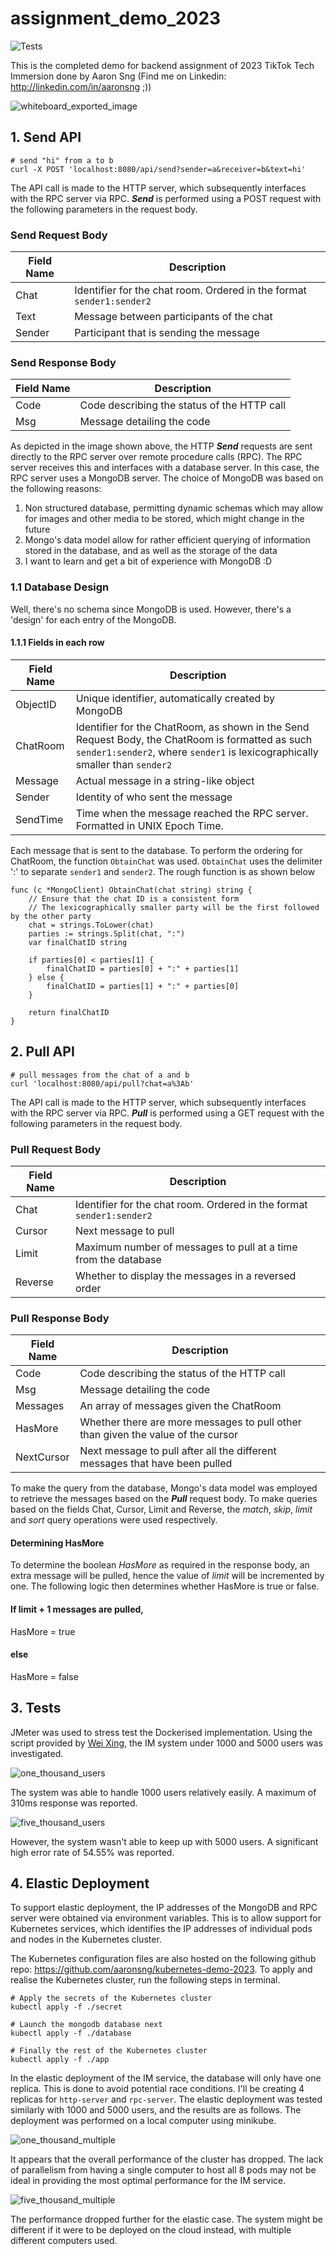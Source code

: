 # assignment_demo_2023

![Tests](https://github.com/TikTokTechImmersion/assignment_demo_2023/actions/workflows/test.yml/badge.svg)

This is the completed demo for backend assignment of 2023 TikTok Tech Immersion done by Aaron Sng (Find me on Linkedin: http://linkedin.com/in/aaronsng ;))

![whiteboard_exported_image](https://github.com/TikTokTechImmersion/assignment_demo_2023/assets/26215621/a25c262e-e2a5-4163-abe1-ca0abf50c029)

## 1. Send API
```bash=
# send "hi" from a to b
curl -X POST 'localhost:8080/api/send?sender=a&receiver=b&text=hi'
```

The API call is made to the HTTP server, which subsequently interfaces with the RPC server via RPC. <b><i>Send</i></b> is performed using a POST request with the following parameters in the request body.
### Send Request Body
| Field Name | Description                                                               |
|------------|---------------------------------------------------------------------------|
| Chat       | Identifier for the chat room. Ordered in the format ```sender1:sender2``` |
| Text       | Message between participants of the chat                                  |
| Sender     | Participant that is sending the message                                   |
### Send Response Body
| Field Name | Description                                 |
|------------|---------------------------------------------|
| Code       | Code describing the status of the HTTP call |
| Msg        | Message detailing the code                  |

As depicted in the image shown above, the HTTP <b><i>Send</i></b> requests are sent directly to the RPC server over remote procedure calls (RPC). The RPC server receives this and interfaces with a database server. In this case, the RPC server uses a MongoDB server. The choice of MongoDB was based on the following reasons:
1. Non structured database, permitting dynamic schemas which may allow for images and other media to be stored, which might change in the future
2. Mongo's data model allow for rather efficient querying of information stored in the database, and as well as the storage of the data
3. I want to learn and get a bit of experience with MongoDB :D

### 1.1 Database Design
Well, there's no schema since MongoDB is used. However, there's a 'design' for each entry of the MongoDB. 

#### 1.1.1 Fields in each row
| Field Name | Description                                 |
|---------|---------------------------------------------|
| ObjectID | Unique identifier, automatically created by MongoDB |
| ChatRoom | Identifier for the ChatRoom, as shown in the Send Request Body, the ChatRoom is formatted as such ```sender1:sender2```, where ```sender1``` is lexicographically smaller than ```sender2``` |
| Message | Actual message in a string-like object |
| Sender | Identity of who sent the message |
| SendTime | Time when the message reached the RPC server. Formatted in UNIX Epoch Time. |

Each message that is sent to the database. To perform the ordering for ChatRoom, the function ```ObtainChat``` was used. ```ObtainChat``` uses the delimiter ':' to separate ```sender1``` and ```sender2```. The rough function is as shown below
```go=
func (c *MongoClient) ObtainChat(chat string) string {
	// Ensure that the chat ID is a consistent form
	// The lexicographically smaller party will be the first followed by the other party
	chat = strings.ToLower(chat)
	parties := strings.Split(chat, ":")
	var finalChatID string

	if parties[0] < parties[1] {
		finalChatID = parties[0] + ":" + parties[1]
	} else {
		finalChatID = parties[1] + ":" + parties[0]
	}

	return finalChatID
}
```

## 2. Pull API
```bash=
# pull messages from the chat of a and b
curl 'localhost:8080/api/pull?chat=a%3Ab'
```

The API call is made to the HTTP server, which subsequently interfaces with the RPC server via RPC. <b><i>Pull</i></b> is performed using a GET request with the following parameters in the request body.

### Pull Request Body
| Field Name | Description                                                               |
|------------|---------------------------------------------------------------------------|
| Chat       | Identifier for the chat room. Ordered in the format ```sender1:sender2``` |
| Cursor       | Next message to pull |
| Limit | Maximum number of messages to pull at a time from the database |
| Reverse     | Whether to display the messages in a reversed order |
### Pull Response Body
| Field Name | Description                                 |
|------------|---------------------------------------------|
| Code       | Code describing the status of the HTTP call |
| Msg        | Message detailing the code                  |
| Messages | An array of messages given the ChatRoom |
| HasMore | Whether there are more messages to pull other than given the value of the cursor |
| NextCursor | Next message to pull after all the different messages that have been pulled |

To make the query from the database, Mongo's data model was employed to retrieve the messages based on the <b><i>Pull</i></b> request body. To make queries based on the fields Chat, Cursor, Limit and Reverse, the <i>match</i>, <i>skip</i>, <i>limit</i> and <i>sort</i> query operations were used respectively.

#### Determining HasMore
To determine the boolean <i>HasMore</i> as required in the response body, an extra message will be pulled, hence the value of <i>limit</i> will be incremented by one. The following logic then determines whether HasMore is true or false.

#### If limit + 1 messages are pulled,
HasMore = true
#### else
HasMore = false

## 3. Tests

JMeter was used to stress test the Dockerised implementation. Using the script provided by <a href="http://www.linkedin.com/in/weixingp">Wei Xing</a>, the IM system under 1000 and 5000 users was investigated.

![one_thousand_users](https://github.com/TikTokTechImmersion/assignment_demo_2023/assets/26215621/bd46e8d3-52bc-4231-925c-770064a30868)

The system was able to handle 1000 users relatively easily. A maximum of 310ms response was reported.

![five_thousand_users](https://github.com/TikTokTechImmersion/assignment_demo_2023/assets/26215621/affaff74-a111-4fb8-a7ab-4d8299e3f4d6)

However, the system wasn't able to keep up with 5000 users. A significant high error rate of 54.55% was reported. 

## 4. Elastic Deployment
To support elastic deployment, the IP addresses of the MongoDB and RPC server were obtained via environment variables. This is to allow support for Kubernetes services, which identifies the IP addresses of individual pods and nodes in the Kubernetes cluster.

The Kubernetes configuration files are also hosted on the following github repo: https://github.com/aaronsng/kubernetes-demo-2023. To apply and realise the Kubernetes cluster, run the following steps in terminal.

```bash=
# Apply the secrets of the Kubernetes cluster
kubectl apply -f ./secret 

# Launch the mongodb database next
kubectl apply -f ./database

# Finally the rest of the Kubernetes cluster
kubectl apply -f ./app
```

In the elastic deployment of the IM service, the database will only have one replica. This is done to avoid potential race conditions. I'll be creating 4 replicas for ```http-server``` and ```rpc-server```. The elastic deployment was tested similarly with 1000 and 5000 users, and the results are as follows. The deployment was performed on a local computer using minikube.

![one_thousand_multiple](https://github.com/TikTokTechImmersion/assignment_demo_2023/assets/26215621/dfde73fc-a2af-44d5-afbe-914d4cf67177)

It appears that the overall performance of the cluster has dropped. The lack of parallelism from having a single computer to host all 8 pods may not be ideal in providing the most optimal performance for the IM service.

![five_thousand_multiple](https://github.com/TikTokTechImmersion/assignment_demo_2023/assets/26215621/fba0c7a8-88c8-4692-be9b-2c51fc124d7b)

The performance dropped further for the elastic case. The system might be different if it were to be deployed on the cloud instead, with multiple different computers used.
